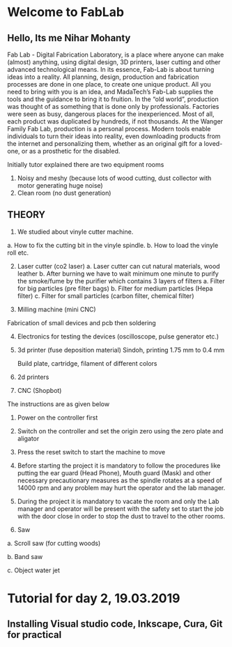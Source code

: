 # Welcome to FabLab

## Hello, Its me Nihar Mohanty

Fab Lab - Digital Fabrication Laboratory, is a place where anyone can make (almost) anything, using digital design, 3D printers, laser cutting and other advanced technological means.
In its essence, Fab-Lab is about turning ideas into a reality. All planning, design, production and fabrication processes are done in one place, to create one unique product. All you need to bring with you is an idea, and MadaTech’s Fab-Lab supplies the tools and the guidance to bring it to fruition.
In the “old world”, production was thought of as something that is done only by professionals. Factories were seen as busy, dangerous places for the inexperienced. Most of all, each product was duplicated by hundreds, if not thousands.
At the Wanger Family Fab Lab, production is a personal process. Modern tools enable individuals to turn their ideas into reality, even downloading products from the internet and personalizing them, whether as an original gift for a loved-one, or as a prosthetic for the disabled.


Initially tutor explained there are two equipment rooms
1. Noisy and meshy (because lots of wood cutting, dust collector with motor generating huge noise)
2. Clean room (no dust generation)

## THEORY

1. We studied about vinyle cutter machine. 

a. How to fix the cutting bit in the vinyle spindle.
b. How to load the vinyle roll etc.

2. Laser cutter (co2 laser)
a. Laser cutter can cut natural materials, wood leather 
b. After burning we have to wait minimum one minute to purify the smoke/fume by the purifier which contains 3 layers of filters
a. Filter for big particles (pre filter bags)
b. Filter for medium particles (Hepa filter)
c. Filter for small particles (carbon filter, chemical filter)

3. Milling machine (mini CNC)

Fabrication of small devices and pcb then soldering

4. Electronics for testing the devices (oscilloscope, pulse generator etc.)

5. 3d printer (fuse deposition material) Sindoh, printing 1.75 mm to 0.4 mm

    Build plate, cartridge, filament of different colors

6. 2d printers


7. CNC (Shopbot)

The instructions are as given below

1. Power on the controller first
2. Switch on the controller and set the origin zero using the zero plate and aligator 
3. Press the reset switch to start the machine to move
4. Before starting the project it is mandatory to follow the procedures like putting the ear guard (Head      Phone), Mouth guard (Mask) and other necessary precautionary measures as the spindle rotates at a speed of 14000 rpm and any problem may hurt the operator and the lab manager.
5. During the project it is mandatory to vacate the room and only the Lab manager and operator will be present with the safety set to start the job with the door close in order to stop the dust to travel to the other rooms.


6. Saw

a. Scroll saw (for cutting woods)

b. Band saw

c. Object water jet


# Tutorial for day 2, 19.03.2019

## Installing Visual studio code, Inkscape, Cura, Git  for practical 



